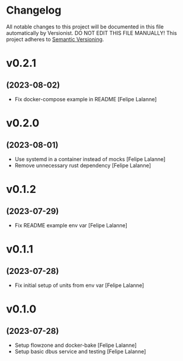 # Changelog

All notable changes to this project will be documented in this file
automatically by Versionist. DO NOT EDIT THIS FILE MANUALLY!
This project adheres to [Semantic Versioning](http://semver.org/).

# v0.2.1
## (2023-08-02)

* Fix docker-compose example in README [Felipe Lalanne]

# v0.2.0
## (2023-08-01)

* Use systemd in a container instead of mocks [Felipe Lalanne]
* Remove unnecessary rust dependency [Felipe Lalanne]

# v0.1.2
## (2023-07-29)

* Fix README example env var [Felipe Lalanne]

# v0.1.1
## (2023-07-28)

* Fix initial setup of units from env var [Felipe Lalanne]

# v0.1.0
## (2023-07-28)

* Setup flowzone and docker-bake [Felipe Lalanne]
* Setup basic dbus service and testing [Felipe Lalanne]
